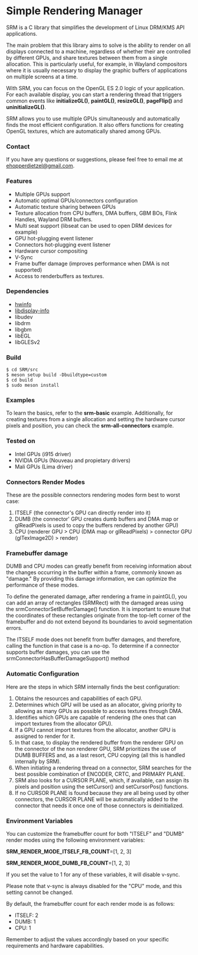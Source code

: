 # Simple Rendering Manager

SRM is a C library that simplifies the development of Linux DRM/KMS API applications.

The main problem that this library aims to solve is the ability to render on all displays connected to a machine, regardless of whether their are controlled by different GPUs, and share textures between them from a single allocation. This is particularly useful, for example, in Wayland compositors where it is usually necessary to display the graphic buffers of applications on multiple screens at a time.

With SRM, you can focus on the OpenGL ES 2.0 logic of your application. For each available display, you can start a rendering thread that triggers common events like **initializeGL()**, **paintGL()**, **resizeGL()**, **pageFlip()** and **uninitializeGL()**.

SRM allows you to use multiple GPUs simultaneously and automatically finds the most efficient configuration. It also offers functions for creating OpenGL textures, which are automatically shared among GPUs.

### Contact

If you have any questions or suggestions, please feel free to email me at <ehopperdietzel@gmail.com>.

### Features

* Multiple GPUs support
* Automatic optimal GPUs/connectors configuration
* Automatic texture sharing between GPUs
* Texture allocation from CPU buffers, DMA buffers, GBM BOs, Flink Handles, Wayland DRM buffers.
* Multi seat support (libseat can be used to open DRM devices for example)
* GPU hot-plugging event listener
* Connectors hot-plugging event listener
* Hardware cursor compositing
* V-Sync
* Frame buffer damage (improves performance when DMA is not supported)
* Access to renderbuffers as textures.

### Dependencies

* [hwinfo](https://github.com/vcrhonek/hwdata)
* [libdisplay-info](https://gitlab.freedesktop.org/emersion/libdisplay-info)
* libudev
* libdrm
* libgbm
* libEGL
* libGLESv2

### Build

```
$ cd SRM/src
$ meson setup build -Dbuildtype=custom
$ cd build
$ sudo meson install
```
### Examples

To learn the basics, refer to the **srm-basic** example. Additionally, for creating textures from a single allocation and setting the hardware cursor pixels and position, you can check the **srm-all-connectors** example.

### Tested on

* Intel GPUs (i915 driver)
* NVIDIA GPUs (Nouveau and propietary drivers)
* Mali GPUs (Lima driver)

### Connectors Render Modes

These are the possible connectors rendering modes form best to worst case:

1. ITSELF (the connector's GPU can directly render into it)
2. DUMB (the connector' GPU creates dumb buffers and DMA map or glReadPixels is used to copy the buffers rendered by another GPU)
3. CPU (renderer GPU > CPU (DMA map or glReadPixels) > connector GPU (glTexImage2D) > render)


### Framebuffer damage

DUMB and CPU modes can greatly benefit from receiving information about the changes occurring in the buffer within a frame, commonly known as "damage." By providing this damage information, we can optimize the performance of these modes.

To define the generated damage, after rendering a frame in paintGL(), you can add an array of rectangles (SRMRect) with the damaged areas using the srmConnectorSetBufferDamage() function. It is important to ensure that the coordinates of these rectangles originate from the top-left corner of the framebuffer and do not extend beyond its boundaries to avoid segmentation errors.

The ITSELF mode does not benefit from buffer damages, and therefore, calling the function in that case is a no-op. To determine if a connector supports buffer damages, you can use the srmConnectorHasBufferDamageSupport() method

### Automatic Configuration

Here are the steps in which SRM internally finds the best configuration:

1. Obtains the resources and capabilities of each GPU.
2. Determines which GPU will be used as an allocator, giving priority to allowing as many GPUs as possible to access textures through DMA.
3. Identifies which GPUs are capable of rendering (the ones that can import textures from the allocator GPU).
4. If a GPU cannot import textures from the allocator, another GPU is assigned to render for it.
5. In that case, to display the rendered buffer from the renderer GPU on the connector of the non renderer GPU, SRM prioritizes the use of DUMB BUFFERS and, as a last resort, CPU copying (all this is handled internally by SRM).
6. When initiating a rendering thread on a connector, SRM searches for the best possible combination of ENCODER, CRTC, and PRIMARY PLANE.
7. SRM also looks for a CURSOR PLANE, which, if available, can assign its pixels and position using the setCursor() and setCursorPos() functions.
8. If no CURSOR PLANE is found because they are all being used by other connectors, the CURSOR PLANE will be automatically added to the connector that needs it once one of those connectors is deinitialized.

### Environment Variables

You can customize the framebuffer count for both "ITSELF" and "DUMB" render modes using the following environment variables:

**SRM_RENDER_MODE_ITSELF_FB_COUNT**=[1, 2, 3]

**SRM_RENDER_MODE_DUMB_FB_COUNT**=[1, 2, 3]

If you set the value to 1 for any of these variables, it will disable v-sync.

Please note that v-sync is always disabled for the "CPU" mode, and this setting cannot be changed.

By default, the framebuffer count for each render mode is as follows:

* ITSELF: 2
* DUMB: 1
* CPU: 1

Remember to adjust the values accordingly based on your specific requirements and hardware capabilities.


